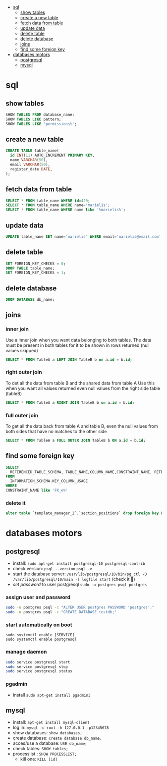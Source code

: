 - [sql](#sql)
  - [show tables](#show-tables)
  - [create a new table](#create-a-new-table)
  - [fetch data from table](#fetch-data-from-table)
  - [update data](#update-data)
  - [delete table](#delete-table)
  - [delete database](#delete-database)
  - [joins](#joins)
  - [find some foreign key](#find-some-foreign-key)
- [databases motors](#databases-motors)
  - [postgresql](#postgresql)
  - [mysql](#mysql)

# sql

## show tables

```sql
SHOW TABLES FROM database_name;
SHOW TABLES LIKE pattern;
SHOW TABLES LIKE 'permissions%';
```

## create a new table

```sql
CREATE TABLE table_name(
  id INT(11) AUTO_INCREMENT PRIMARY KEY,
  name VARCHAR(50),
  email VARCHAR(50),
  register_date DATE,
);
```

## fetch data from table

```sql
SELECT * FROM table_name WHERE id=420;
SELECT * FROM table_name WHERE name='marielis';
SELECT * FROM table_name WHERE name like '%marielis%';
```

## update data

```sql
UPDATE table_name SET name='marielis' WHERE email='marielis@email.com';
```

## delete table

```sql
SET FOREIGN_KEY_CHECKS = 0;
DROP TABLE table_name;
SET FOREIGN_KEY_CHECKS = 1;
```

## delete database

```sql
DROP DATABASE db_name;
```

## joins

### inner join

Use a inner join when you want data belonging to both tables. The data must be present in both tables for it to be shown in rows returned (null values skipped)

```sql
SELECT * FROM TableA a LEFT JOIN TableB b on a.id = b.id;
```

### right outer join

To det all the data from table B and the shared data from table A Use this when you want all values returned even null values from the right side table (tableB)

```sql
SELECT * FROM TableA a RIGHT JOIN TableB b on a.id = b.id;
```

### full outer join

To get all the data back from table A and table B, even the null values from both sides that have no matches to the other side

```sql
SELECT * FROM TableA a FULL OUTER JOIN TableB b ON a.id = b.id;
```

## find some foreign key

```sql
SELECT
  REFERENCED_TABLE_SCHEMA, TABLE_NAME,COLUMN_NAME,CONSTRAINT_NAME, REFERENCED_TABLE_NAME,REFERENCED_COLUMN_NAME
FROM
  INFORMATION_SCHEMA.KEY_COLUMN_USAGE
WHERE
CONSTRAINT_NAME like 'FK_e%'
```

### delete it

```sql
alter table `template_manager_2`.`section_positions` drop foreign key FK_e718991059d15956316121485fb;
```

# databases motors

## postgresql

- install: `sudo apt-get install postgresql-10 postgresql-contrib`
- check version: `psql --version` `psql -v`
- start the database server: `/usr/lib/postgresql/10/bin/pg_ctl -D /var/lib/postgresql/10/main -l logfile start` (check it 🤔)
- _set password_ to user postgresql `sudo -u postgres psql postgres`

### assign user and password

```bash
sudo -u postgres psql -c "ALTER USER postgres PASSWORD 'postgres';"
sudo -u postgres psql -c "CREATE DATABASE testdb;"
```

### start automatically on boot

```
sudo systemctl enable [SERVICE]
sudo systemctl enable postgresql
```

### manage daemon

```bash
sudo service postgresql start
sudo service postgresql stop
sudo service postgresql status
```

### pgadmin

- install `sudo apt-get install pgadmin3`

## mysql

- install: `apt-get install mysql-client`
- log in: `mysql -u root -h 127.0.0.1 -p12345678`
- show databases: `show databases;`
- create database: `create database db_name;`
- acces/use a database: `USE db_name;`
- check tables: `SHOW tables;`
- processlist : `SHOW PROCESSLIST;`
  - kill one: `KILL [id]`

